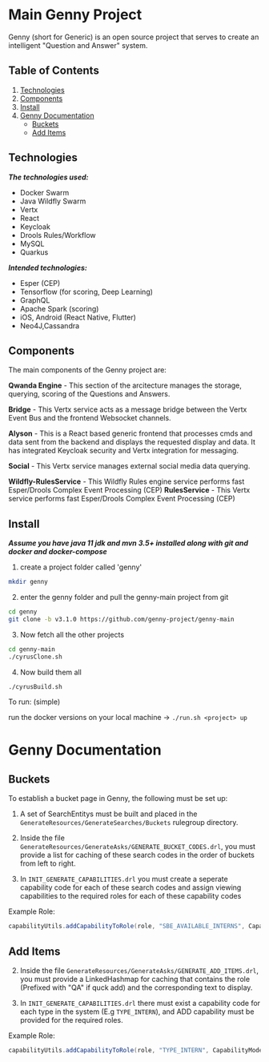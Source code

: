 # Main Genny Project
Genny (short for Generic) is an open source project that serves to create an intelligent "Question and Answer" system.

## Table of Contents
1. [Technologies](#technologies)
2. [Components](#components)
3. [Install](#install)
4. [Genny Documentation](#genny-documentation)
    - [Buckets](#buckets)
    - [Add Items](#add-items)

## Technologies

***The technologies used:***
- Docker Swarm
- Java Wildfly Swarm
- Vertx
- React
- Keycloak
- Drools Rules/Workflow
- MySQL
- Quarkus

***Intended technologies:***
- Esper (CEP)
- Tensorflow (for scoring, Deep Learning)
- GraphQL
- Apache Spark (scoring)
- iOS, Android (React Native, Flutter)
- Neo4J,Cassandra



## Components

The main components of the Genny project are:

**Qwanda Engine** - This section of the arcitecture manages the storage, querying, scoring of the Questions and Answers.

**Bridge** - This Vertx service acts as a message bridge between the Vertx Event Bus and the frontend Websocket channels.

**Alyson** - This is a React based generic frontend that processes cmds and data sent from the backend and displays the requested display and data. It has integrated Keycloak security and Vertx integration for messaging. 

**Social** - This Vertx service manages external social media data querying.

**Wildfly-RulesService** - This Wildfly Rules engine service performs fast Esper/Drools Complex Event Processing (CEP)
**RulesService** - This Vertx service performs fast Esper/Drools Complex Event Processing (CEP)

## Install

***Assume you have java 11 jdk and mvn 3.5+ installed along with git and docker and docker-compose***

1. create a project folder called 'genny'
```sh
mkdir genny
```

2. enter the genny folder and pull the genny-main project from git
```sh
cd genny
git clone -b v3.1.0 https://github.com/genny-project/genny-main
```

3. Now fetch all the other projects
```sh
cd genny-main
./cyrusClone.sh
```
4. Now build them all
```sh
./cyrusBuild.sh
```


To run: (simple)

run the docker versions on your local machine -> `./run.sh <project> up`


# Genny Documentation
  
## Buckets
  
To establish a bucket page in Genny, the following must be set up:
  
1. A set of SearchEntitys must be built and placed in the `GenerateResources/GenerateSearches/Buckets` rulegroup directory.
  
2. Inside the file `GenerateResources/GenerateAsks/GENERATE_BUCKET_CODES.drl`, you must provide a list for caching of these search codes in the order of buckets from left to right.
  
3. In `INIT_GENERATE_CAPABILITIES.drl` you must create a seperate capability code for each of these search codes and assign viewing capabilities to the required roles for each of these capability codes
  
Example Role:
```java
capabilityUtils.addCapabilityToRole(role, "SBE_AVAILABLE_INTERNS", CapabilityMode.VIEW);
```
  
## Add Items
  
2. Inside the file `GenerateResources/GenerateAsks/GENERATE_ADD_ITEMS.drl`, you must provide a LinkedHashmap for caching that contains the role (Prefixed with "QA" if quck add) and the corresponding text to display.
  
3. In `INIT_GENERATE_CAPABILITIES.drl` there must exist a capability code for each type in the system (E.g `TYPE_INTERN`), and ADD capability must be provided for  the required roles.
  
Example Role:
```java
capabilityUtils.addCapabilityToRole(role, "TYPE_INTERN", CapabilityMode.ADD);
```
